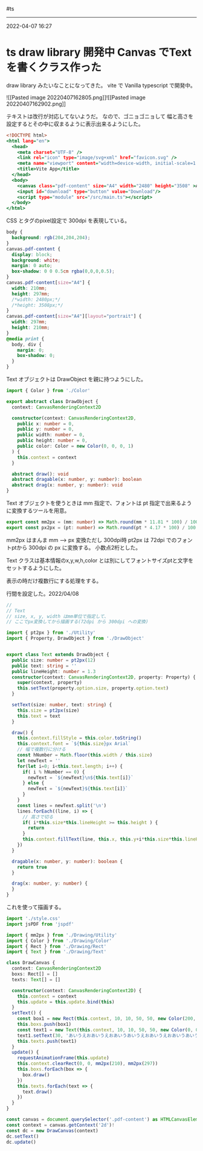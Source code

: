 #ts 

---
2022-04-07  16:27

# ts draw library 開発中 Canvas でTextを書くクラス作った

draw library みたいなことになってきた。
vite で Vanilla typescript で開発中。


![[Pasted image 20220407162805.png]]![[Pasted image 20220407162902.png]]

テキストは改行が対応してないようだ。
なので、ゴニョゴニョして
幅と高さを設定するとその中に収まるように表示出来るようにした。

```html:index.html
<!DOCTYPE html>
<html lang="en">
  <head>
    <meta charset="UTF-8" />
    <link rel="icon" type="image/svg+xml" href="favicon.svg" />
    <meta name="viewport" content="width=device-width, initial-scale=1.0" />
    <title>Vite App</title>
  </head>
  <body>
    <canvas class="pdf-content" size="A4" width="2480" height="3508" >A4</canvas>
    <input id="download" type="button" value="Download"/>
    <script type="module" src="/src/main.ts"></script>
  </body>
</html>
```

CSS とタグのpixel設定で 300dpi を表現している。

```css:style.css
body {
  background: rgb(204,204,204);
}
canvas.pdf-content {
  display: block;
  background: white;
  margin: 0 auto;
  box-shadow: 0 0 0.5cm rgba(0,0,0,0.5);
}
canvas.pdf-content[size="A4"] {
  width: 210mm;
  height: 297mm;
  /*width: 2480px;*/
  /*height: 3508px;*/
}
canvas.pdf-content[size="A4"][layout="portrait"] {
  width: 297mm;
  height: 210mm;
}
@media print {
  body, div {
    margin: 0;
    box-shadow: 0;
  }
}
```

Text オブジェクトは DrawObject を親に持つようにした。

```ts:DrawObject.ts
import { Color } from './Color'

export abstract class DrawObject {
  context: CanvasRenderingContext2D

  constructor(context: CanvasRenderingContext2D,
    public x: number = 0,
    public y: number = 0,
    public width: number = 0,
    public height: number = 0,
    public color: Color = new Color(0, 0, 0, 1)
  ) {
    this.context = context
  }

  abstract draw(): void
  abstract dragable(x: number, y: number): boolean
  abstract drag(x: number, y: number): void
}
```

Text オブジェクトを使うときは mm 指定で、フォントは pt 指定で出来るように変換するツールを用意。

```ts:Utility.ts
export const mm2px = (mm: number) => Math.round(mm * 11.81 * 100) / 100 //mm to px
export const px2px = (pt: number) => Math.round(pt * 4.17 * 100) / 100 //72dpi から 300dpi への変換
```

mm2px はまんま mm --> px 変換ただし 300dpi時
pt2px は 72dpi でのフォントptから 300dpi の px に変換する。
小数点2桁とした。

Text クラスは基本情報のx,y,w,h,color とは別にしてフォントサイズptと文字をセットするようにした。

表示の時だけ複数行にする処理をする。

行間を設定した。2022/04/08

```ts:Text.ts
//
// Text
// size, x, y, width はmm単位で指定して、
// ここでpx変換してから描画する(72dpi から 300dpi への変換)

import { pt2px } from './Utility'
import { Property, DrawObject } from './DrawObject'


export class Text extends DrawObject {
  public size: number = pt2px(12)
  public text: string = ''
  public lineHeight: number = 1.3
  constructor(context: CanvasRenderingContext2D, property: Property) {
    super(context, property)
    this.setText(property.option.size, property.option.text)
  }

  setText(size: number, text: string) {
    this.size = pt2px(size)
    this.text = text
  }

  draw() {
    this.context.fillStyle = this.color.toString()
    this.context.font = `${this.size}px Arial`
    // 幅で複数行に分ける
    const hNumber = Math.floor(this.width / this.size)
    let newText = ''
    for(let i=0; i<this.text.length; i++) {
      if( i % hNumber == 0) {
        newText = `${newText}\n${this.text[i]}`
      } else {
        newText = `${newText}${this.text[i]}`
      }
    }
    const lines = newText.split('\n')
    lines.forEach((line, i) => {
      // 高さで切る
      if( i*this.size*this.lineHeight >= this.height ) {
        return
      }
      this.context.fillText(line, this.x, this.y+i*this.size*this.lineHeight, this.width)
    })
  }

  dragable(x: number, y: number): boolean {
    return true
  }

  drag(x: number, y: number) {
  }
}
```

これを使って描画する。

```ts:main.ts
import './style.css'
import jsPDF from 'jspdf'

import { mm2px } from './Drawing/Utility'
import { Color } from './Drawing/Color'
import { Rect } from './Drawing/Rect'
import { Text } from './Drawing/Text'

class DrawCanvas {
  context: CanvasRenderingContext2D
  boxs: Rect[] = []
  texts: Text[] = []

  constructor(context: CanvasRenderingContext2D) {
    this.context = context
    this.update = this.update.bind(this)
  }
  setText() {
    const box1 = new Rect(this.context, 10, 10, 50, 50, new Color(200, 0, 0, 1))
    this.boxs.push(box1)
    const text1 = new Text(this.context, 10, 10, 50, 50, new Color(0, 0, 0, 1))
    text1.setText(30, 'あいうえおあいうえおあいうあいうえおあいうえおあいうあいうえおあいうえおあいうあいうえおあいうえおあいう')
    this.texts.push(text1)
  }
  update() {
    requestAnimationFrame(this.update)
    this.context.clearRect(0, 0, mm2px(210), mm2px(297))
    this.boxs.forEach(box => {
      box.draw()
    })
    this.texts.forEach(text => {
      text.draw()
    })
  }
}

const canvas = document.querySelector('.pdf-content') as HTMLCanvasElement
const context = canvas.getContext('2d')!
const dc = new DrawCanvas(context)
dc.setText()
dc.update()
```




